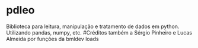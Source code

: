 # pdleo
Biblioteca para leitura, manipulação e tratamento de dados em python. Utilizando pandas, numpy, etc.
#Créditos também a Sérgio Pinheiro e Lucas Almeida por funções da bmldev loads
